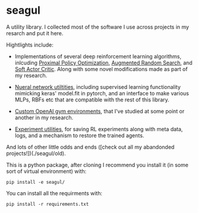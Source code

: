 # seagul
A utility library. I collected most of the software I use across projects in my resarch and put it here. 

Hightlights include:

- Implementations of several deep reinforcement learning algorithms, inlcuding [Proximal Policy Optimization](./seagul/rl/ppo),  [Augmented Random Search](./seagul/rl/ars), and [Soft Actor Critic](./seagul/rl/sac). Along with some novel modifications made as part of my research.

- [Nueral network utiltities](./seagul/nn.py), including supervised learning functionality mimicking keras' model.fit in pytorch, and an interface to make various MLPs, RBFs etc that are compatible with the rest of this library.

- [Custom OpenAI gym environments](./seagul/envs), that I've studied at some point or another in my research. 

- [Experiment utilities](./seagul/rl/run_utils), for saving RL experiments along with meta data, logs, and a mechanism to restore the trained agents.

And lots of other little odds and ends ([check out all my abandonded projects!])(./seagul/old). 


This is a python package, after cloning I recommend you install it (in some sort of virtual environment) with:

```
pip install -e seagul/
```
 
You can install all the requirments with:

```
pip install -r requirements.txt
```
